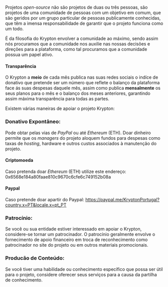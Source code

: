 Projetos *open-source* não são projetos de duas ou três pessoas, são projetos de uma comunidade de pessoas com um objetivo em comum, que são geridos por um grupo particular de pessoas publicamente conhecidas, que têm a imensa responsabilidade de garantir que o projeto funciona como um todo.

É da filosofia do Krypton envolver a comunidade ao máximo, sendo assim nós procuramos que a comunidade nos auxilie nas nossas decisões e direções para a plataforma, como tal procuramos que a comunidade possua um papel ativo.

#### Transparência
O Krypton a **meio** de cada mês publica nas suas redes sociais o indíce de donativo que pretende ser um número que reflete o balanço da plataforma face ás suas despesas daquele mês, assim como publica **mensalmente** os seus planos para o mês e o balanço dos meses anteriores, garantindo assim máxima transparência para todas as partes.

Existem várias maneiras de apoiar o projeto Krypton:

### Donativo Expontâneo: 
Pode obtar pelas vias de *PayPal* ou até *Ethereum* (ETH).
Doar dinheiro permite que os *managers* do projeto aloquem fundos para despesas como taxas de *hosting*, hardware e outros custos associados à manutenção do projeto.

#### Criptomoeda
Caso pretenda doar *Ethereum* (ETH) utilize este endereço:
0x6568e184a80faae810c9670c6cfe6c749152b08a

#### Paypal
Caso pretende doar apartir do Paypal:
https://paypal.me/KryptonPortugal?country.x=PT&locale.x=pt_PT

### Patrocínio:
Se você ou sua entidade estiver interessado em apoiar o Krypton, considere-se tornar um patrocinador. 
O patrocínio geralmente envolve o fornecimento de apoio financeiro em troca de reconhecimento como patrocinador no site do projeto ou em outros materiais promocionais.

### Producão de Conteúdo:
Se você tiver uma habilidade ou conhecimento específico que possa ser útil para o projeto, considere oferecer seus serviços para a causa da partilha de conhecimento.